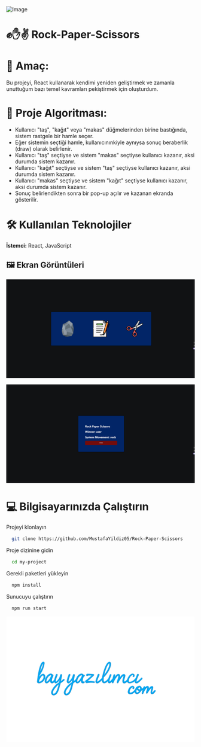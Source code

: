 <img src="[https://uploads.jovemnerd.com.br/wp-content/uploads/2020/06/gravitu-falls-dica-de-desenho.jpg](https://www.google.com/url?sa=i&url=https%3A%2F%2Fx.com%2Fhashtag%2FGravityFacts%3Fsrc%3Dhashtag_click&psig=AOvVaw3lZY6WzLudzJRgOulVp2Nb&ust=1746875470586000&source=images&cd=vfe&opi=89978449&ved=0CBQQjRxqFwoTCKCqsMOglo0DFQAAAAAdAAAAABAE)" alt="Image" />

# ✊✋✌️ Rock-Paper-Scissors
<h1>🎯 Amaç:</h1>
Bu projeyi, React kullanarak kendimi yeniden geliştirmek ve zamanla unuttuğum bazı temel kavramları pekiştirmek için oluşturdum.
<h1>🧠 Proje Algoritması:</h1>
<ul>
<li>Kullanıcı "taş", "kağıt" veya "makas" düğmelerinden birine bastığında, sistem rastgele bir hamle seçer.</li>

<li>Eğer sistemin seçtiği hamle, kullanıcınınkiyle aynıysa sonuç beraberlik (draw) olarak belirlenir.</li>

<li>Kullanıcı "taş" seçtiyse ve sistem "makas" seçtiyse kullanıcı kazanır, aksi durumda sistem kazanır.</li>

<li>Kullanıcı "kağıt" seçtiyse ve sistem "taş" seçtiyse kullanıcı kazanır, aksi durumda sistem kazanır.</li>

<li>Kullanıcı "makas" seçtiyse ve sistem "kağıt" seçtiyse kullanıcı kazanır, aksi durumda sistem kazanır.</li>

<li>Sonuç belirlendikten sonra bir pop-up açılır ve kazanan ekranda gösterilir.</li></ul>
<h1>🛠 Kullanılan Teknolojiler</h1>

**İstemci:** React, JavaScript

## 🖼️ Ekran Görüntüleri

![Uygulama Ekran Görüntüsü](./public/images/Image1.jpeg)

![Uygulama Ekran Görüntüsü](./public/images/Image2.jpeg)
  
<h1>💻 Bilgisayarınızda Çalıştırın</h1>

Projeyi klonlayın

```bash
  git clone https://github.com/MustafaYildiz05/Rock-Paper-Scissors
```

Proje dizinine gidin

```bash
  cd my-project
```

Gerekli paketleri yükleyin

```bash
  npm install
```

Sunucuyu çalıştırın

```bash
  npm run start
```



![LOGO](./public/images/LOGO.png)
